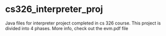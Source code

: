 # cs326_interpreter_proj
Java files for interpreter project completed in cs 326 course. This project is divided into 4 phases. More info, check out the evm.pdf file
 
